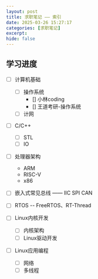 ```yaml
---
layout: post
title: 求职笔记 —— 索引
date: 2025-03-26 15:27:17
categories: [求职笔记]
excerpt: 
hide: false
---
```



## 学习进度

- [ ]  计算机基础
    - [ ] 操作系统
        - [] 小林coding
        - [] 王道考研-操作系统
    - [ ] 计网

- [ ] C/C++
    - [ ] STL
    - [ ] IO

- [ ] 处理器架构 
    - ARM
    - RISC-V
    - x86

- [ ] 嵌入式常见总线 —— IIC SPI CAN 

- [ ] RTOS -- FreeRTOS、RT-Thread

- [ ] Linux内核开发
    - [ ] 内核架构
    - [ ] Linux驱动开发

- [ ] Linux应用编程
    - [ ] 网络
    - [ ] 多线程

